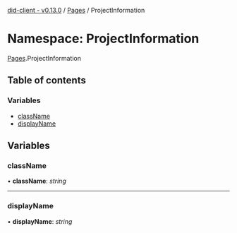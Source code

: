 [did-client - v0.13.0](../README.md) / [Pages](pages.md) / ProjectInformation

# Namespace: ProjectInformation

[Pages](pages.md).ProjectInformation

## Table of contents

### Variables

- [className](pages.projectinformation.md#classname)
- [displayName](pages.projectinformation.md#displayname)

## Variables

### className

• **className**: *string*

___

### displayName

• **displayName**: *string*
